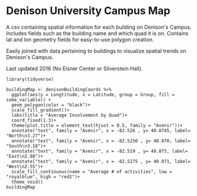 # Denison University Campus Map
A csv containing spatial information for each building on Denison's Campus. Includes fields such as the building name and which quad it is on. Contains lat and lon geometry fields for easy-to-use polygon creation.

Easily joined with data pertaining to buildings to visualize spatial trends on Denison's Campus.

Last updated 2018 (No Eisner Center or Silverstein Hall).



```{r}
library(tidyverse)

buildingMap <- denisonBuildingCoords %>%
  ggplot(aes(y = Longtitude, x = Latitude, group = Group, fill = some_variable)) +
  geom_polygon(color = "black")+
  scale_fill_gradient()+
  labs(title = "Average Involvement by Quad")+
  coord_fixed(1.3)+
  theme(plot.title = element_text(hjust = 0.5, family = "Avenir"))+
  annotate("text", family = "Avenir", x = -82.526 , y= 40.0745, label= "North\n3.27")+
  annotate("text", family = "Avenir", x = -82.5250 , y= 40.070, label= "South\n3.18")+
  annotate("text", family = "Avenir", x = -82.519 , y= 40.073, label= "East\n2.88")+
  annotate("text", family = "Avenir", x = -82.5275 , y= 40.071, label= "West\n2.55")+
  scale_fill_continuous(name = "Average # of activities", low = "royalblue", high = "red2")+
  theme_void()
buildingMap
```
